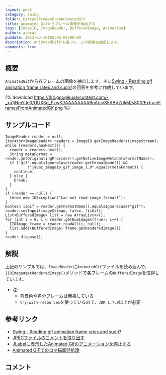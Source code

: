 ```yaml
---
layout: post
category: swing
folder: ExtractFramesFromAnimatedGif
title: Animated Gifからフレーム画像を抽出する
tags: [ImageIO, ImageReader, BufferedImage, Animation]
author: aterai
pubdate: 2013-03-18T02:26:09+09:00
description: AnimatedGifから各フレームの画像を抽出します。
comments: true
---
```

## 概要
`AnimatedGif`から各フレームの画像を抽出します。主に[Swing - Reading gif animation frame rates and such?](https://community.oracle.com/thread/1271862)の回答を参考に作成しています。

{% download https://lh4.googleusercontent.com/-_xu1jNmYJe0/UUX3d_PzwKI/AAAAAAAABoA/cyS5ABVZdkM/s800/ExtractFramesFromAnimatedGif.png %}

## サンプルコード
<pre class="prettyprint"><code>ImageReader reader = null;
Iterator&lt;ImageReader&gt; readers = ImageIO.getImageReaders(imageStream);
while (readers.hasNext()) {
  reader = readers.next();
  String metaFormat = reader.getOriginatingProvider().getNativeImageMetadataFormatName();
  if ("gif".equalsIgnoreCase(reader.getFormatName()) &amp;&amp;
          !"javax_imageio_gif_image_1.0".equals(metaFormat)) {
    continue;
  } else {
    break;
  }
}
if (reader == null) {
  throw new IOException("Can not read image format!");
}
boolean isGif = reader.getFormatName().equalsIgnoreCase("gif");
reader.setInput(imageStream, false, !isGif);
List&lt;BufferedImage&gt; list = new ArrayList&lt;&gt;();
for (int i = 0; i &lt; reader.getNumImages(true); i++) {
  IIOImage frame = reader.readAll(i, null);
  list.add((BufferedImage) frame.getRenderedImage());
}
reader.dispose();
</code></pre>

## 解説
上記のサンプルでは、`ImageReader`に`AnimatedGif`ファイルを読み込んで、`IIOImage#getRenderedImage()`メソッドで各フレームの`BufferedImage`を取得しています。

- 注:
    - 背景色や差分フレームは無視している
    - `try-with-resources`を使っているので、`JDK 1.7.0`以上が必要

<!-- dummy comment line for breaking list -->

## 参考リンク
- [Swing - Reading gif animation frame rates and such?](https://community.oracle.com/thread/1271862)
- [JPEGファイルのコメントを取り出す](http://ateraimemo.com/Swing/IIOMetadata.html)
- [JLabelに表示したAnimated Gifのアニメーションを停止する](http://ateraimemo.com/Swing/DisableAnimatedGif.html)
- [Animated GIFでのコマ描画時処理](http://ateraimemo.com/Swing/AnimatedGif.html)

<!-- dummy comment line for breaking list -->

## コメント

